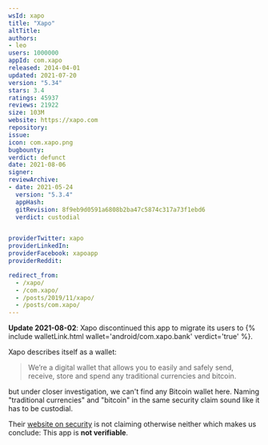 ```yaml
---
wsId: xapo
title: "Xapo"
altTitle: 
authors:
- leo
users: 1000000
appId: com.xapo
released: 2014-04-01
updated: 2021-07-20
version: "5.34"
stars: 3.4
ratings: 45937
reviews: 21922
size: 103M
website: https://xapo.com
repository: 
issue: 
icon: com.xapo.png
bugbounty: 
verdict: defunct
date: 2021-08-06
signer: 
reviewArchive:
- date: 2021-05-24
  version: "5.3.4"
  appHash: 
  gitRevision: 8f9eb9d0591a6808b2ba47c5874c317a73f1ebd6
  verdict: custodial


providerTwitter: xapo
providerLinkedIn: 
providerFacebook: xapoapp
providerReddit: 

redirect_from:
  - /xapo/
  - /com.xapo/
  - /posts/2019/11/xapo/
  - /posts/com.xapo/
---
```



**Update 2021-08-02**: Xapo discontinued this app to migrate its users to 
{% include walletLink.html wallet='android/com.xapo.bank' verdict='true' %}.

Xapo describes itself
as a wallet:

> We’re a digital wallet that allows you to easily and safely send, receive,
> store and spend any traditional currencies and bitcoin.

but under closer investigation, we can't find any Bitcoin wallet here. Naming
"traditional currencies" and "bitcoin" in the same security
claim sound like it has to be custodial.

Their [website on security](https://xapo.com/en/security) is not claiming
otherwise neither which makes us conclude: This app is **not verifiable**.
